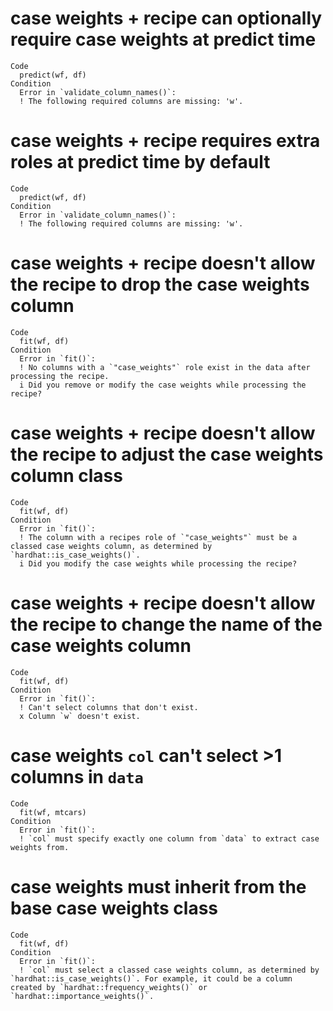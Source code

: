 # case weights + recipe can optionally require case weights at predict time

    Code
      predict(wf, df)
    Condition
      Error in `validate_column_names()`:
      ! The following required columns are missing: 'w'.

# case weights + recipe requires extra roles at predict time by default

    Code
      predict(wf, df)
    Condition
      Error in `validate_column_names()`:
      ! The following required columns are missing: 'w'.

# case weights + recipe doesn't allow the recipe to drop the case weights column

    Code
      fit(wf, df)
    Condition
      Error in `fit()`:
      ! No columns with a `"case_weights"` role exist in the data after processing the recipe.
      i Did you remove or modify the case weights while processing the recipe?

# case weights + recipe doesn't allow the recipe to adjust the case weights column class

    Code
      fit(wf, df)
    Condition
      Error in `fit()`:
      ! The column with a recipes role of `"case_weights"` must be a classed case weights column, as determined by `hardhat::is_case_weights()`.
      i Did you modify the case weights while processing the recipe?

# case weights + recipe doesn't allow the recipe to change the name of the case weights column

    Code
      fit(wf, df)
    Condition
      Error in `fit()`:
      ! Can't select columns that don't exist.
      x Column `w` doesn't exist.

# case weights `col` can't select >1 columns in `data`

    Code
      fit(wf, mtcars)
    Condition
      Error in `fit()`:
      ! `col` must specify exactly one column from `data` to extract case weights from.

# case weights must inherit from the base case weights class

    Code
      fit(wf, df)
    Condition
      Error in `fit()`:
      ! `col` must select a classed case weights column, as determined by `hardhat::is_case_weights()`. For example, it could be a column created by `hardhat::frequency_weights()` or `hardhat::importance_weights()`.

